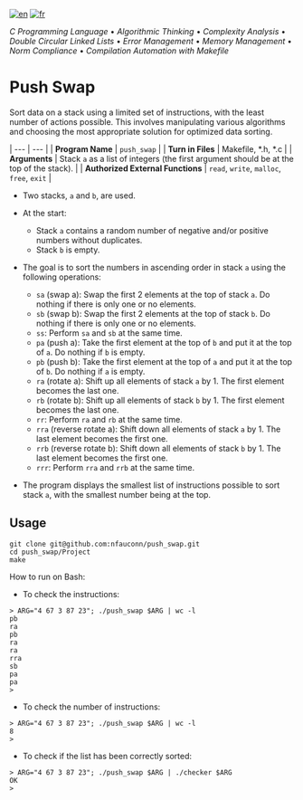 [![en](https://img.shields.io/badge/lang-en-pink.svg)](https://github.com/nfauconn/push_swap/blob/master/README.md)
[![fr](https://img.shields.io/badge/lang-fr-purple.svg)](https://github.com/nfauconn/push_swap/blob/master/README.fr.md)

*C Programming Language* • *Algorithmic Thinking* • *Complexity Analysis* • *Double Circular Linked Lists* • *Error Management* • *Memory Management* • *Norm Compliance* • *Compilation Automation with Makefile*

# Push Swap

Sort data on a stack using a limited set of instructions, with the least number of actions possible. This involves manipulating various algorithms and choosing the most appropriate solution for optimized data sorting.

| --- | --- |
| **Program Name** | `push_swap` |
| **Turn in Files** | Makefile, *.h, *.c |
| **Arguments** | Stack `a` as a list of integers (the first argument should be at the top of the stack). |
| **Authorized External Functions** | `read`, `write`, `malloc`, `free`, `exit` |

- Two stacks, `a` and `b`, are used.
- At the start:
	- Stack `a` contains a random number of negative and/or positive numbers without duplicates.
	- Stack `b` is empty.
- The goal is to sort the numbers in ascending order in stack `a` using the following operations:
	- `sa` (swap a): Swap the first 2 elements at the top of stack `a`. Do nothing if there is only one or no elements.
	- `sb` (swap b): Swap the first 2 elements at the top of stack `b`. Do nothing if there is only one or no elements.
	- `ss`: Perform `sa` and `sb` at the same time.
	- `pa` (push a): Take the first element at the top of `b` and put it at the top of `a`. Do nothing if `b` is empty.
	- `pb` (push b): Take the first element at the top of `a` and put it at the top of `b`. Do nothing if `a` is empty.
	- `ra` (rotate a): Shift up all elements of stack `a` by 1. The first element becomes the last one.
	- `rb` (rotate b): Shift up all elements of stack `b` by 1. The first element becomes the last one.
	- `rr`: Perform `ra` and `rb` at the same time.
	- `rra` (reverse rotate a): Shift down all elements of stack `a` by 1. The last element becomes the first one.
	- `rrb` (reverse rotate b): Shift down all elements of stack `b` by 1. The last element becomes the first one.
	- `rrr`: Perform `rra` and `rrb` at the same time.

- The program displays the smallest list of instructions possible to sort stack `a`, with the smallest number being at the top.

## Usage

```shell
git clone git@github.com:nfauconn/push_swap.git
cd push_swap/Project
make
```
How to run on Bash:

- To check the instructions:
```shell
> ARG="4 67 3 87 23"; ./push_swap $ARG | wc -l
pb
ra
pb
ra
ra
rra
sb
pa
pa
>
```

- To check the number of instructions:
```shell
> ARG="4 67 3 87 23"; ./push_swap $ARG | wc -l
8
>
```

- To check if the list has been correctly sorted:
```shell
> ARG="4 67 3 87 23"; ./push_swap $ARG | ./checker $ARG
OK
>
```
